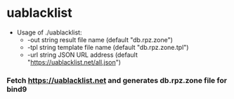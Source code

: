 # uablacklist
* Usage of ./uablacklist:
	* -out string
	result file name (default "db.rpz.zone")
	* -tpl string
		template file name (default "db.rpz.zone.tpl")
	* -url string
        JSON URL address (default "https://uablacklist.net/all.json")
### Fetch https://uablacklist.net and generates db.rpz.zone file for bind9

